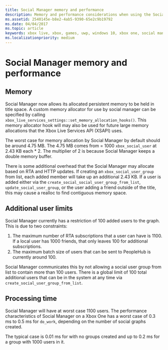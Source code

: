 ```yaml
---
title: Social Manager memory and performance
description: Memory and performance considerations when using the Social Manager API.
ms.assetid: 2540145e-b8e2-4ab5-9390-65e2c9b19792
ms.date: 04/04/2017
ms.topic: article
keywords: xbox live, xbox, games, uwp, windows 10, xbox one, social manager, people
ms.localizationpriority: medium
---
```


# Social Manager memory and performance


## Memory

Social Manager now allows its allocated persistent memory to be held in title space.
A custom memory allocator for use by social manager can be specified by calling `xbox_live_services_settings::set_memory_allocation_hooks()`.
This memory allocator hook will may also be used for future large memory allocations that the Xbox Live Services API (XSAPI) uses.

The worst case for memory allocation by Social Manager by default should be around 4.75 MB.
The 4.75 MB comes from = 1000 `xbox_social_user` at 2.43 KB each * 2.
The multiplier of 2 is because Social Manager keeps a double memory buffer.

There is some additional overhead that the Social Manager may allocate based on RTA and HTTP updates.
If creating an `xbox_social_user_group` from list, each added member will take up an additional 2.43 KB.
If a user is added either via the `create_social_social_user_group_from_list`, `update_social_user_group`, or the user adding a friend outside of the title, this may cause a realloc to find contiguous memory space.


## Additional user limits

Social Manager currently has a restriction of 100 added users to the graph.
This is due to two constraints:
1. The maximum number of RTA subscriptions that a user can have is 1100. If a local user has 1000 friends, that only leaves 100 for additional subscriptions.
2. The maximum batch size of users that can be sent to PeopleHub is currently around 100.

Social Manager communicates this by not allowing a social user group from list to contain more than 100 users.
There is a global limit of 100 total additional users that can be in the system at any time via `create_social_user_group_from_list`.


## Processing time

Social Manager will have at worst case 1100 users.
The performance characteristics of Social Manager on a Xbox One has a worst case of 0.3 ms to 0.5 ms for `do_work`, depending on the number of social graphs created.

The typical case is 0.01 ms for with no groups created and up to 0.2 ms for a group with 1000 users in it.
